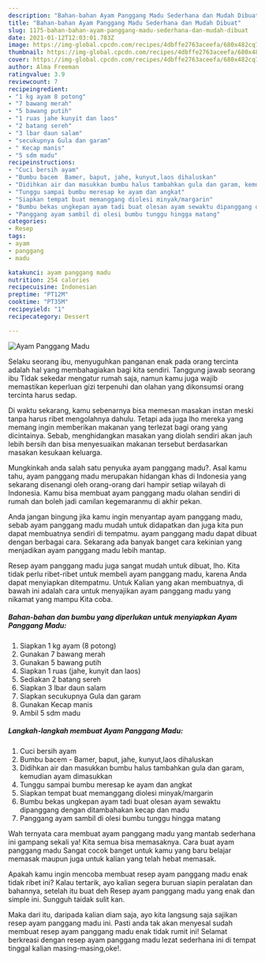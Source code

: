 ```yaml
---
description: "Bahan-bahan Ayam Panggang Madu Sederhana dan Mudah Dibuat"
title: "Bahan-bahan Ayam Panggang Madu Sederhana dan Mudah Dibuat"
slug: 1175-bahan-bahan-ayam-panggang-madu-sederhana-dan-mudah-dibuat
date: 2021-01-12T12:03:01.783Z
image: https://img-global.cpcdn.com/recipes/4dbffe2763aceefa/680x482cq70/ayam-panggang-madu-foto-resep-utama.jpg
thumbnail: https://img-global.cpcdn.com/recipes/4dbffe2763aceefa/680x482cq70/ayam-panggang-madu-foto-resep-utama.jpg
cover: https://img-global.cpcdn.com/recipes/4dbffe2763aceefa/680x482cq70/ayam-panggang-madu-foto-resep-utama.jpg
author: Alma Freeman
ratingvalue: 3.9
reviewcount: 7
recipeingredient:
- "1 kg ayam 8 potong"
- "7 bawang merah"
- "5 bawang putih"
- "1 ruas jahe kunyit dan laos"
- "2 batang sereh"
- "3 lbar daun salam"
- "secukupnya Gula dan garam"
- " Kecap manis"
- "5 sdm madu"
recipeinstructions:
- "Cuci bersih ayam"
- "Bumbu bacem  Bamer, baput, jahe, kunyut,laos dihaluskan"
- "Didihkan air dan masukkan bumbu halus tambahkan gula dan garam, kemudian ayam dimasukkan"
- "Tunggu sampai bumbu meresap ke ayam dan angkat"
- "Siapkan tempat buat memanggang diolesi minyak/margarin"
- "Bumbu bekas ungkepan ayam tadi buat olesan ayam sewaktu dipanggang dengan ditambahakan kecap dan madu"
- "Panggang ayam sambil di olesi bumbu tunggu hingga matang"
categories:
- Resep
tags:
- ayam
- panggang
- madu

katakunci: ayam panggang madu 
nutrition: 254 calories
recipecuisine: Indonesian
preptime: "PT12M"
cooktime: "PT35M"
recipeyield: "1"
recipecategory: Dessert

---
```



![Ayam Panggang Madu](https://img-global.cpcdn.com/recipes/4dbffe2763aceefa/680x482cq70/ayam-panggang-madu-foto-resep-utama.jpg)

Selaku seorang ibu, menyuguhkan panganan enak pada orang tercinta adalah hal yang membahagiakan bagi kita sendiri. Tanggung jawab seorang ibu Tidak sekedar mengatur rumah saja, namun kamu juga wajib memastikan keperluan gizi terpenuhi dan olahan yang dikonsumsi orang tercinta harus sedap.

Di waktu  sekarang, kamu sebenarnya bisa memesan masakan instan meski tanpa harus ribet mengolahnya dahulu. Tetapi ada juga lho mereka yang memang ingin memberikan makanan yang terlezat bagi orang yang dicintainya. Sebab, menghidangkan masakan yang diolah sendiri akan jauh lebih bersih dan bisa menyesuaikan makanan tersebut berdasarkan masakan kesukaan keluarga. 



Mungkinkah anda salah satu penyuka ayam panggang madu?. Asal kamu tahu, ayam panggang madu merupakan hidangan khas di Indonesia yang sekarang disenangi oleh orang-orang dari hampir setiap wilayah di Indonesia. Kamu bisa membuat ayam panggang madu olahan sendiri di rumah dan boleh jadi camilan kegemaranmu di akhir pekan.

Anda jangan bingung jika kamu ingin menyantap ayam panggang madu, sebab ayam panggang madu mudah untuk didapatkan dan juga kita pun dapat membuatnya sendiri di tempatmu. ayam panggang madu dapat dibuat dengan berbagai cara. Sekarang ada banyak banget cara kekinian yang menjadikan ayam panggang madu lebih mantap.

Resep ayam panggang madu juga sangat mudah untuk dibuat, lho. Kita tidak perlu ribet-ribet untuk membeli ayam panggang madu, karena Anda dapat menyiapkan ditempatmu. Untuk Kalian yang akan membuatnya, di bawah ini adalah cara untuk menyajikan ayam panggang madu yang nikamat yang mampu Kita coba.

<!--inarticleads1-->

##### Bahan-bahan dan bumbu yang diperlukan untuk menyiapkan Ayam Panggang Madu:

1. Siapkan 1 kg ayam (8 potong)
1. Gunakan 7 bawang merah
1. Gunakan 5 bawang putih
1. Siapkan 1 ruas (jahe, kunyit dan laos)
1. Sediakan 2 batang sereh
1. Siapkan 3 lbar daun salam
1. Siapkan secukupnya Gula dan garam
1. Gunakan  Kecap manis
1. Ambil 5 sdm madu




<!--inarticleads2-->

##### Langkah-langkah membuat Ayam Panggang Madu:

1. Cuci bersih ayam
1. Bumbu bacem  - Bamer, baput, jahe, kunyut,laos dihaluskan
1. Didihkan air dan masukkan bumbu halus tambahkan gula dan garam, kemudian ayam dimasukkan
1. Tunggu sampai bumbu meresap ke ayam dan angkat
1. Siapkan tempat buat memanggang diolesi minyak/margarin
1. Bumbu bekas ungkepan ayam tadi buat olesan ayam sewaktu dipanggang dengan ditambahakan kecap dan madu
1. Panggang ayam sambil di olesi bumbu tunggu hingga matang




Wah ternyata cara membuat ayam panggang madu yang mantab sederhana ini gampang sekali ya! Kita semua bisa memasaknya. Cara buat ayam panggang madu Sangat cocok banget untuk kamu yang baru belajar memasak maupun juga untuk kalian yang telah hebat memasak.

Apakah kamu ingin mencoba membuat resep ayam panggang madu enak tidak ribet ini? Kalau tertarik, ayo kalian segera buruan siapin peralatan dan bahannya, setelah itu buat deh Resep ayam panggang madu yang enak dan simple ini. Sungguh taidak sulit kan. 

Maka dari itu, daripada kalian diam saja, ayo kita langsung saja sajikan resep ayam panggang madu ini. Pasti anda tak akan menyesal sudah membuat resep ayam panggang madu enak tidak rumit ini! Selamat berkreasi dengan resep ayam panggang madu lezat sederhana ini di tempat tinggal kalian masing-masing,oke!.

